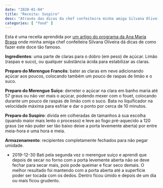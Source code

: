```yaml
---
date: "2020-01-04"
title: "Receita: Suspiro"
desc: "Através das dicas da chef confeiteira minha amiga Silvana Oliveira aprendemos os tipos de merengue e outras dicas de como aprimorar a receita super-doce."
categories: [ "food" ]
---
```

Esta é uma receita aprendida por [um artigo do programa da Ana Maria Braga](https://anamariabraga.globo.com/materia/dicas-infaliveis-para-fazer-o-suspiro-perfeito/) onde minha amiga chef confeiteira Silvana Oliveira dá dicas de como fazer este doce tão famoso.

**Ingredientes**: uma parte de claras para o dobro (em peso) de açúcar. Limão (raspas e suco), ou qualquer substância ácida para estabilizar as claras.

**Preparo do Merengue Francês**: bater as claras em neve adicionando açúcar aos poucos, colocando também um pouco de raspas de limão e o suco.

**Preparo do Merengue Suíço**: derreter o açúcar na clara em banho maria até 57 graus ou não ver mais o açúcar, podendo mexer com o fouet, colocando durante um pouco de raspas de limão com o suco. Bata no liquificador na velocidade máxima para esfriar e dar o ponto por cerca de 10 minutos.

**Preparo do Suspiro**: divida em colheradas de tamanhos à sua escolha (quando maior mais lento o processo) e leve ao fogo pré-aquecido a 120 graus (se não puder ser tão baixo deixe a porta levemente aberta) por entre meia-hora e uma hora e meia.

**Armazenamento**: recipientes completamente fechados para não pegar umidade.

 - 2019-12-30 Bati pela segunda vez o merengue suíço e aprendi que depois de secar no forno com a porta levemente aberta não se deve fechar para secar mais, pois pode queimar e ficar seco demais. O melhor resultado foi mantendo com a porta aberta até a superfície poder ser tocada com os dedos. Dentro ficou úmido e depois de um dia ou mais ficou grudento.
